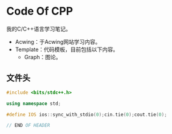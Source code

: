 # Code Of CPP

我的C/C++语言学习笔记。

- Acwing：于Acwing网站学习内容。
- Template：代码模板，目前包括以下内容。
	- Graph：图论。

## 文件头
```cpp
#include <bits/stdc++.h>

using namespace std;

#define IOS ios::sync_with_stdio(0);cin.tie(0);cout.tie(0);

// END OF HEADER
```
